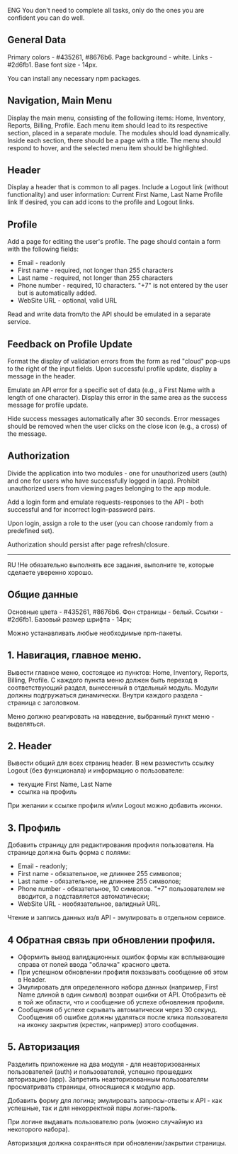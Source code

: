 ENG You don't need to complete all tasks, only do the ones you are confident you can do well.

## General Data
Primary colors - #435261, #8676b6. Page background - white. Links - #2d6fb1. Base font size - 14px.

You can install any necessary npm packages.

## Navigation, Main Menu
Display the main menu, consisting of the following items: Home, Inventory, Reports, Billing, Profile. Each menu item should lead to its respective section, placed in a separate module. The modules should load dynamically. Inside each section, there should be a page with a title.
The menu should respond to hover, and the selected menu item should be highlighted.

## Header
Display a header that is common to all pages. Include a Logout link (without functionality) and user information:
Current First Name, Last Name
Profile link
If desired, you can add icons to the profile and Logout links.

## Profile

Add a page for editing the user's profile. The page should contain a form with the following fields:

* Email - readonly
* First name - required, not longer than 255 characters
* Last name - required, not longer than 255 characters
* Phone number - required, 10 characters. "+7" is not entered by the user but is automatically added.
* WebSite URL - optional, valid URL

Read and write data from/to the API should be emulated in a separate service.

## Feedback on Profile Update

Format the display of validation errors from the form as red "cloud" pop-ups to the right of the input fields.
Upon successful profile update, display a message in the header.

Emulate an API error for a specific set of data (e.g., a First Name with a length of one character). Display this error in the same area as the success message for profile update.

Hide success messages automatically after 30 seconds. Error messages should be removed when the user clicks on the close icon (e.g., a cross) of the message.

## Authorization

Divide the application into two modules - one for unauthorized users (auth) and one for users who have successfully logged in (app). Prohibit unauthorized users from viewing pages belonging to the app module.

Add a login form and emulate requests-responses to the API - both successful and for incorrect login-password pairs.

Upon login, assign a role to the user (you can choose randomly from a predefined set).

Authorization should persist after page refresh/closure.

-------------------------------------------------------------

RU !Не обязательно выполнять все задания, выполните те, которые сделаете уверенно хорошо.   

## Общие данные

Основные цвета - #435261, #8676b6. Фон страницы - белый. Ссылки - #2d6fb1. Базовый размер шрифта - 14px;

Можно устанавливать любые необходимые npm-пакеты.

## 1. Навигация, главное меню.

Вывести главное меню, состоящее из пунктов: Home, Inventory, Reports, Billing, Profile. С каждого пункта меню должен быть переход в соответствующий раздел, вынесенный в отдельный модуль. Модули должны подгружаться динамически. Внутри каждого раздела - страница с заголовком.

Меню должно реагировать на наведение, выбранный пункт меню - выделяться.


## 2. Header

Вывести общий для всех страниц header. В нем разместить ссылку Logout (без функционала) и информацию о пользователе:
* текущие First Name, Last Name
* ссылка на профиль

При желании к ссылке профиля и/или Logout можно добавить иконки.


## 3. Профиль

Добавить страницу для редактирования профиля пользователя. На странице должна быть форма с полями:
* Email - readonly;
* First name - обязательное, не длиннее 255 символов;
* Last name - обязательное, не длиннее 255 символов;
* Phone number - обязательное, 10 символов. "+7" пользователем не вводится, а подставляется автоматически;
* WebSite URL - необязательное, валидный URL.

Чтение и заппись данных из/в API - эмулировать в отдельном сервисе.

## 4 Обратная связь при обновлении профиля.

* Оформить вывод валидационных ошибок формы как всплывающие справа от полей ввода "облачка" красного цвета.
* При успешном обновлении профиля показывать сообщение об этом в Header.
* Эмулировать для определенного набора данных (например, First Name длиной в один символ) возврат ошибки от API. Отобразить её в той же области, что и сообщение об успехе обновления профиля. 
* Сообщения об успехе скрывать автоматически через 30 секунд. Сообщения об ошибке должны удаляться после клика пользователя на иконку закрытия (крестик, например) этого сообщения.


## 5. Авторизация

Разделить приложение на два модуля - для неавторизованных пользователей (auth) и пользователей, успешно прошедших авторизацию (app). Запретить неавторизованным пользователям просматривать страницы, относящиеся к модулю app.

Добавить форму для логина; эмулировать запросы-ответы к API - как успешные, так и для некорректной пары логин-пароль.

При логине выдавать пользователю роль (можно случайную из некоторого набора).

Авторизация должна сохраняться при обновлении/закрытии страницы.
